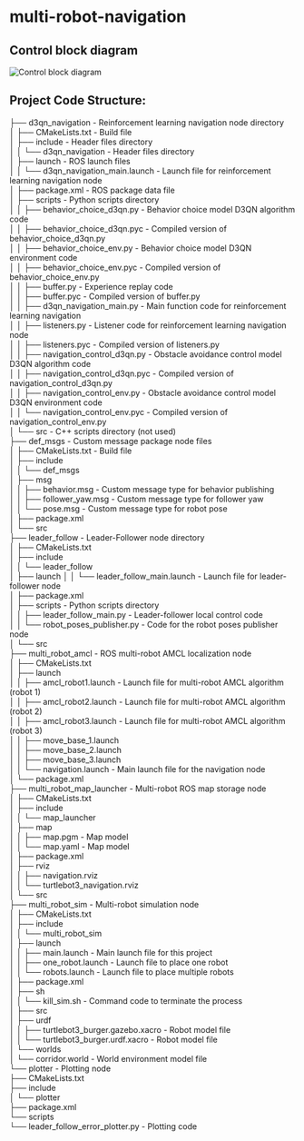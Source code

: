 # multi-robot-navigation

## Control block diagram
![Control block diagram](https://github.com/user-attachments/assets/14bcbd9c-f9bf-49d7-aa1f-50539cb0a5d9)

## Project Code Structure:
├── d3qn_navigation - Reinforcement learning navigation node directory  
│   ├── CMakeLists.txt - Build file  
│   ├── include - Header files directory  
│   │   └── d3qn_navigation - Header files directory  
│   ├── launch - ROS launch files  
│   │   └── d3qn_navigation_main.launch - Launch file for reinforcement learning navigation node  
│   ├── package.xml - ROS package data file  
│   ├── scripts - Python scripts directory  
│   │   ├── behavior_choice_d3qn.py - Behavior choice model D3QN algorithm code  
│   │   ├── behavior_choice_d3qn.pyc - Compiled version of behavior_choice_d3qn.py  
│   │   ├── behavior_choice_env.py - Behavior choice model D3QN environment code  
│   │   ├── behavior_choice_env.pyc - Compiled version of behavior_choice_env.py  
│   │   ├── buffer.py - Experience replay code  
│   │   ├── buffer.pyc - Compiled version of buffer.py  
│   │   ├── d3qn_navigation_main.py - Main function code for reinforcement learning navigation  
│   │   ├── listeners.py - Listener code for reinforcement learning navigation node  
│   │   ├── listeners.pyc - Compiled version of listeners.py  
│   │   ├── navigation_control_d3qn.py - Obstacle avoidance control model D3QN algorithm code  
│   │   ├── navigation_control_d3qn.pyc - Compiled version of navigation_control_d3qn.py  
│   │   ├── navigation_control_env.py - Obstacle avoidance control model D3QN environment code  
│   │   └── navigation_control_env.pyc - Compiled version of navigation_control_env.py  
│   └── src - C++ scripts directory (not used)  
├── def_msgs - Custom message package node files  
│   ├── CMakeLists.txt - Build file  
│   ├── include  
│   │   └── def_msgs  
│   ├── msg  
│   │   ├── behavior.msg - Custom message type for behavior publishing  
│   │   ├── follower_yaw.msg - Custom message type for follower yaw  
│   │   └── pose.msg - Custom message type for robot pose  
│   ├── package.xml  
│   └── src  
├── leader_follow - Leader-Follower node directory  
│   ├── CMakeLists.txt  
│   ├── include  
│   │   └── leader_follow  
│   ├── launch
│   │   └── leader_follow_main.launch - Launch file for leader-follower node  
│   ├── package.xml  
│   ├── scripts - Python scripts directory  
│   │   ├── leader_follow_main.py - Leader-follower local control code  
│   │   └── robot_poses_publisher.py - Code for the robot poses publisher node  
│   └── src  
├── multi_robot_amcl - ROS multi-robot AMCL localization node  
│   ├── CMakeLists.txt  
│   ├── launch  
│   │   ├── amcl_robot1.launch - Launch file for multi-robot AMCL algorithm (robot 1)  
│   │   ├── amcl_robot2.launch - Launch file for multi-robot AMCL algorithm (robot 2)  
│   │   ├── amcl_robot3.launch - Launch file for multi-robot AMCL algorithm (robot 3)  
│   │   ├── move_base_1.launch  
│   │   ├── move_base_2.launch   
│   │   ├── move_base_3.launch  
│   │   └── navigation.launch - Main launch file for the navigation node  
│   └── package.xml  
├── multi_robot_map_launcher - Multi-robot ROS map storage node  
│   ├── CMakeLists.txt  
│   ├── include  
│   │   └── map_launcher  
│   ├── map  
│   │   ├── map.pgm - Map model  
│   │   └── map.yaml - Map model  
│   ├── package.xml  
│   ├── rviz  
│   │   ├── navigation.rviz  
│   │   └── turtlebot3_navigation.rviz  
│   └── src  
├── multi_robot_sim - Multi-robot simulation node  
│   ├── CMakeLists.txt  
│   ├── include  
│   │   └── multi_robot_sim  
│   ├── launch  
│   │   ├── main.launch - Main launch file for this project  
│   │   ├── one_robot.launch - Launch file to place one robot  
│   │   └── robots.launch - Launch file to place multiple robots  
│   ├── package.xml  
│   ├── sh  
│   │   └── kill_sim.sh - Command code to terminate the process  
│   ├── src  
│   ├── urdf  
│   │   ├── turtlebot3_burger.gazebo.xacro - Robot model file  
│   │   └── turtlebot3_burger.urdf.xacro - Robot model file  
│   └── worlds  
│       └── corridor.world - World environment model file  
└── plotter - Plotting node  
    ├── CMakeLists.txt  
    ├── include  
    │   └── plotter  
    ├── package.xml  
    └── scripts  
          └── leader_follow_error_plotter.py - Plotting code   
